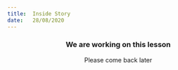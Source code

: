 ```yaml
---
title:  Inside Story
date:   28/08/2020
---
```


### <center>We are working on this lesson</center>
<center>Please come back later</center>